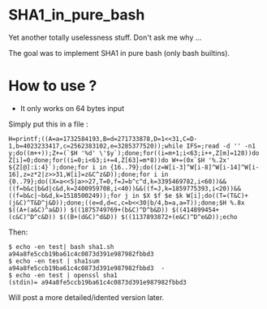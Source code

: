 # SHA1_in_pure_bash

Yet another totally uselessness stuff. Don't ask me why ... 

The goal was to implement SHA1 in pure bash (only bash builtins).


How to use ?
============

- It only works on 64 bytes input

Simply put this in a file :

    H=printf;((A=a=1732584193,B=d=271733878,D=1<<31,C=D-1,b=4023233417,c=2562383102,e=3285377520));while IFS=;read -d '' -n1 y;do((m++));Z+=(`$H '%d' \'$y`);done;for((i=m+1;i<63;i++,Z[m]=128))do Z[i]=0;done;for((i=0;i<63;i+=4,Z[63]=m*8))do W+=(0x`$H '%.2x' ${Z[@]:i:4}`);done;for i in {16..79};do((z=W[i-3]^W[i-8]^W[i-14]^W[i-16],z=z*2|z>>31,W[i]=z&C^z&D));done;for i in {0..79};do((X=a<<5|a>>27,T=0,f=J=b^c^d,k=3395469782,i<60))&&((f=b&c|b&d|c&d,k=2400959708,i<40))&&((f=J,k=1859775393,i<20))&&((f=b&c|~b&d,k=1518500249));for j in $X $f $e $k W[i];do((T=(T&C)+(j&C)^T&D^j&D));done;((e=d,d=c,c=b<<30|b/4,b=a,a=T));done;$H %.8x $((A+(a&C)^a&D)) $((1875749769+(b&C)^D^b&D)) $((414899454+(c&C)^D^c&D)) $((B+(d&C)^d&D)) $((1137893872+(e&C)^D^e&D));echo
    
Then:

    $ echo -en test| bash sha1.sh 
    a94a8fe5ccb19ba61c4c0873d391e987982fbbd3
    $ echo -en test | sha1sum 
    a94a8fe5ccb19ba61c4c0873d391e987982fbbd3  -
    $ echo -en test | openssl sha1
    (stdin)= a94a8fe5ccb19ba61c4c0873d391e987982fbbd3
    
Will post a more detailed/idented version later.
